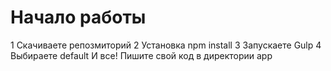 # Начало работы
1 Скачиваете репозмиторий
2 Установка npm install
3 Запускаете Gulp 
4 Выбираете default
И все!
Пишите свой код в директории app
